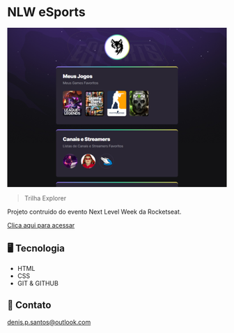 # NLW eSports 

![preview](./.github/preview.png)

>Trilha Explorer

Projeto contruido do evento Next Level Week da Rocketseat.

[Clica aqui para acessar](https://denissantosinf.github.io/nlw-esports-explorer/)


## 🖥️ Tecnologia

- HTML
- CSS
- GIT & GITHUB

## 📧 Contato
denis.p.santos@outlook.com